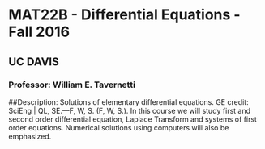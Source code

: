 # MAT22B - Differential Equations - Fall 2016
## UC DAVIS
### Professor: William E. Tavernetti


##Description:
Solutions of elementary differential equations. GE credit: SciEng | QL, SE.—F, W, S. (F, W, S.). In this course
we will study first and second order differential equation, Laplace Transform and systems of first order
equations. Numerical solutions using computers will also be emphasized.
